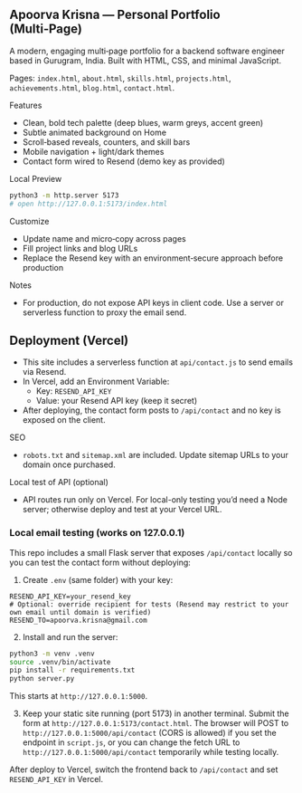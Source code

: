 ## Apoorva Krisna — Personal Portfolio (Multi‑Page)

A modern, engaging multi‑page portfolio for a backend software engineer based in Gurugram, India. Built with HTML, CSS, and minimal JavaScript.

Pages: `index.html`, `about.html`, `skills.html`, `projects.html`, `achievements.html`, `blog.html`, `contact.html`.

Features
- Clean, bold tech palette (deep blues, warm greys, accent green)
- Subtle animated background on Home
- Scroll‑based reveals, counters, and skill bars
- Mobile navigation + light/dark themes
- Contact form wired to Resend (demo key as provided)

Local Preview

```bash
python3 -m http.server 5173
# open http://127.0.0.1:5173/index.html
```

Customize
- Update name and micro‑copy across pages
- Fill project links and blog URLs
- Replace the Resend key with an environment‑secure approach before production

Notes
- For production, do not expose API keys in client code. Use a server or serverless function to proxy the email send.

## Deployment (Vercel)

- This site includes a serverless function at `api/contact.js` to send emails via Resend.
- In Vercel, add an Environment Variable:
  - Key: `RESEND_API_KEY`
  - Value: your Resend API key (keep it secret)
- After deploying, the contact form posts to `/api/contact` and no key is exposed on the client.

SEO
- `robots.txt` and `sitemap.xml` are included. Update sitemap URLs to your domain once purchased.

Local test of API (optional)
- API routes run only on Vercel. For local-only testing you’d need a Node server; otherwise deploy and test at your Vercel URL.

### Local email testing (works on 127.0.0.1)

This repo includes a small Flask server that exposes `/api/contact` locally so you can test the contact form without deploying:

1) Create `.env` (same folder) with your key:
```
RESEND_API_KEY=your_resend_key
# Optional: override recipient for tests (Resend may restrict to your own email until domain is verified)
RESEND_TO=apoorva.krisna@gmail.com
```

2) Install and run the server:
```bash
python3 -m venv .venv
source .venv/bin/activate
pip install -r requirements.txt
python server.py
```
This starts at `http://127.0.0.1:5000`.

3) Keep your static site running (port 5173) in another terminal. Submit the form at `http://127.0.0.1:5173/contact.html`. The browser will POST to `http://127.0.0.1:5000/api/contact` (CORS is allowed) if you set the endpoint in `script.js`, or you can change the fetch URL to `http://127.0.0.1:5000/api/contact` temporarily while testing locally.

After deploy to Vercel, switch the frontend back to `/api/contact` and set `RESEND_API_KEY` in Vercel.
